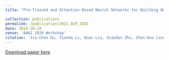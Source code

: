 ```yaml
---
title: "Pre-Trained and Attention-Based Neural Networks for Building Noetic Task-Oriented Dialogue Systems"

collection: publications
permalink: /publication/2021_ACM_IEEE
date: 2019-10-19
venue: 'AAAI 2020 Workshop'
citation: 'Jia-Chen Gu, Tianda Li, Quan Liu, Xiaodan Zhu, Zhen-Hua Ling, Yu-Ping Ruan (2019).&quot;Speaker-Aware BERT for Multi-Turn Response Selection in Retrieval-Based Chatbots.&quot; <i>Accepted by AAAI 2020, Workshop on DSTC8</i> [pdf](https://arxiv.org/abs/2004.01940). 
---
```


[Download paper here](https://arxiv.org/abs/2004.01940)
